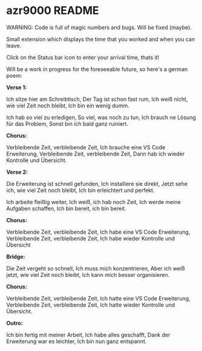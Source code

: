 # azr9000 README
WARNING: Code is full of magic numbers and bugs. Will be fixed (maybe).

Small extension which displays the time that you worked and when you can leave.

Click on the Status bar icon to enter your arrival time, thats it!

Will be a work in progress for the foreseeable future, so here's a german poem: 

**Verse 1:**

Ich sitze hier am Schreibtisch,
Der Tag ist schon fast rum,
Ich weiß nicht, wie viel Zeit noch bleibt,
Ich bin ein wenig dumm.

Ich hab so viel zu erledigen,
So viel, was noch zu tun,
Ich brauch ne Lösung für das Problem,
Sonst bin ich bald ganz ruiniert.


**Chorus:**

Verbleibende Zeit, verbleibende Zeit,
Ich brauche eine VS Code Erweiterung,
Verbleibende Zeit, verbleibende Zeit,
Dann hab ich wieder Kontrolle und Übersicht.


**Verse 2:**

Die Erweiterung ist schnell gefunden,
Ich installiere sie direkt,
Jetzt sehe ich, wie viel Zeit noch bleibt,
Ich bin erleichtert und perfekt.

Ich arbeite fleißig weiter,
Ich weiß, ich hab noch Zeit,
Ich werde meine Aufgaben schaffen,
Ich bin bereit, ich bin bereit.


**Chorus:**


Verbleibende Zeit, verbleibende Zeit,
Ich habe eine VS Code Erweiterung,
Verbleibende Zeit, verbleibende Zeit,
Ich habe wieder Kontrolle und Übersicht
 
**Bridge:**

Die Zeit vergeht so schnell,
Ich muss mich konzentrieren,
Aber ich weiß jetzt, wie viel Zeit noch bleibt,
Ich kann mich besser organisieren.

**Chorus:**

Verbleibende Zeit, verbleibende Zeit,
Ich hatte eine VS Code Erweiterung,
Verbleibende Zeit, verbleibende Zeit,
Ich hatte wieder Kontrolle und Übersicht.

**Outro:**


Ich bin fertig mit meiner Arbeit,
Ich habe alles geschafft,
Dank der Erweiterung war es leichter,
Ich bin nun ganz entspannt.